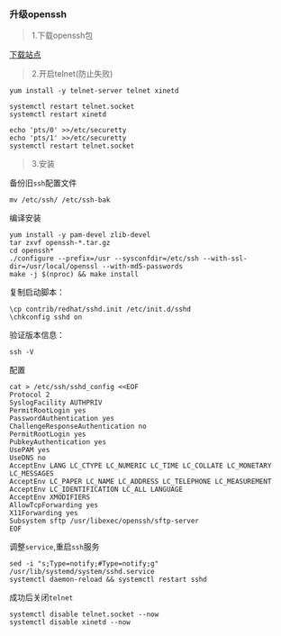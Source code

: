 ### 升级openssh

> 1.下载openssh包

[下载站点](https://cdn.openbsd.org/pub/OpenBSD/OpenSSH/portable/)

> 2.开启telnet(防止失败)

```shell script
yum install -y telnet-server telnet xinetd 

systemctl restart telnet.socket
systemctl restart xinetd

echo 'pts/0' >>/etc/securetty
echo 'pts/1' >>/etc/securetty
systemctl restart telnet.socket
```

> 3.安装

备份旧`ssh`配置文件

```shell
mv /etc/ssh/ /etc/ssh-bak
```

编译安装

```shell
yum install -y pam-devel zlib-devel
tar zxvf openssh-*.tar.gz
cd openssh*
./configure --prefix=/usr --sysconfdir=/etc/ssh --with-ssl-dir=/usr/local/openssl --with-md5-passwords
make -j $(nproc) && make install
```


复制启动脚本：

```shell
\cp contrib/redhat/sshd.init /etc/init.d/sshd
\chkconfig sshd on
```

验证版本信息：

```shell
ssh -V
```

配置

```shell script
cat > /etc/ssh/sshd_config <<EOF
Protocol 2
SyslogFacility AUTHPRIV
PermitRootLogin yes
PasswordAuthentication yes
ChallengeResponseAuthentication no
PermitRootLogin yes
PubkeyAuthentication yes
UsePAM yes
UseDNS no
AcceptEnv LANG LC_CTYPE LC_NUMERIC LC_TIME LC_COLLATE LC_MONETARY LC_MESSAGES
AcceptEnv LC_PAPER LC_NAME LC_ADDRESS LC_TELEPHONE LC_MEASUREMENT
AcceptEnv LC_IDENTIFICATION LC_ALL LANGUAGE
AcceptEnv XMODIFIERS
AllowTcpForwarding yes
X11Forwarding yes
Subsystem sftp /usr/libexec/openssh/sftp-server
EOF
```

调整`service`,重启`ssh`服务

```shell script
sed -i "s;Type=notify;#Type=notify;g" /usr/lib/systemd/system/sshd.service
systemctl daemon-reload && systemctl restart sshd
```

成功后关闭`telnet`

```shell script
systemctl disable telnet.socket --now
systemctl disable xinetd --now
```